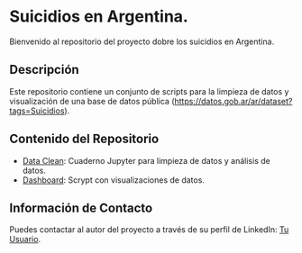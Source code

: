<!-- markdown -->
# Suicidios en Argentina.
Bienvenido al repositorio del proyecto dobre los suicidios en Argentina.

## Descripción
Este repositorio contiene un conjunto de scripts para la limpieza de datos y visualización de una base de datos pública (https://datos.gob.ar/ar/dataset?tags=Suicidios).

## Contenido del Repositorio
- [Data Clean](SuicidiosArgentina.ipynb): Cuaderno Jupyter para limpieza de datos y análisis de datos.
- [Dashboard](Dashboard2.py): Scrypt con visualizaciones de datos.
<!-- Agrega más elementos según sea necesario -->


## Información de Contacto
Puedes contactar al autor del proyecto a través de su perfil de LinkedIn: [Tu Usuario](https://www.linkedin.com/in/julio-c%C3%A9sar-torres-pati%C3%B1o-78492696/).
